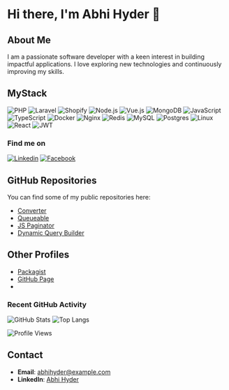 
# Hi there, I'm Abhi Hyder 👋

## About Me
I am a passionate software developer with a keen interest in building impactful applications. I love exploring new technologies and continuously improving my skills.

## MyStack
![PHP](https://img.shields.io/badge/php-%23777BB4.svg?style=for-the-badge&logo=php&logoColor=white)
![Laravel](https://img.shields.io/badge/laravel-%23FF2D20.svg?style=for-the-badge&logo=laravel&logoColor=white)
![Shopify](https://img.shields.io/badge/shopify-%238DB543.svg?style=for-the-badge&logo=shopify&logoColor=white)
![Node.js](https://img.shields.io/badge/node.js-6DA55F?style=for-the-badge&logo=node.js&logoColor=white)
![Vue.js](https://img.shields.io/badge/vuejs-%2335495e.svg?style=for-the-badge&logo=vue-dot-js&logoColor=%234FC08D)
![MongoDB](https://img.shields.io/badge/mongodb-%234ea94b.svg?style=for-the-badge&logo=mongodb&logoColor=white)
![JavaScript](https://img.shields.io/badge/javascript-%23323330.svg?style=for-the-badge&logo=javascript&logoColor=%23F7DF1E)
![TypeScript](https://img.shields.io/badge/typescript-%232E78C7.svg?style=for-the-badge&logo=typescript&logoColor=white)
![Docker](https://img.shields.io/badge/docker-%230db7ed.svg?style=for-the-badge&logo=docker&logoColor=white)
![Nginx](https://img.shields.io/badge/nginx-%23009639.svg?style=for-the-badge&logo=nginx&logoColor=white)
![Redis](https://img.shields.io/badge/redis-%23DD0031.svg?style=for-the-badge&logo=redis&logoColor=white)
![MySQL](https://img.shields.io/badge/mysql-%2300f.svg?style=for-the-badge&logo=mysql&logoColor=white)
![Postgres](https://img.shields.io/badge/postgres-%23316192.svg?style=for-the-badge&logo=postgresql&logoColor=white)
![Linux](https://img.shields.io/badge/Linux-FCC624?style=for-the-badge&logo=linux&logoColor=black)
![React](https://img.shields.io/badge/react-%2320232a.svg?style=for-the-badge&logo=react&logoColor=%2361DAFB)
![JWT](https://img.shields.io/badge/JWT-black?style=for-the-badge&logo=JSON%20web%20tokens)

### Find me on
[![Linkedin](https://img.shields.io/badge/LinkedIn-0077B5?style=flat-square&logo=linkedin&logoColor=white)](https://www.linkedin.com/in/tofayelhyder/) 
[![Facebook](https://img.shields.io/badge/Facebook-1877F2?style=flat-square&logo=facebook&logoColor=white)](https://www.facebook.com/tofayelhyder)

## GitHub Repositories

You can find some of my public repositories here:

- [Converter](https://github.com/abhihyder/converter)
- [Queueable](https://github.com/abhihyder/queueable)
- [JS Paginator](https://github.com/abhihyder/js-paginator)
- [Dynamic Query Builder](https://github.com/abhihyder/dynamic-query-builde)

## Other Profiles
- [Packagist](https://packagist.org/packages/hyder)
- [GitHub Page](https://abhihyder.github.io/portfolio)
- 
### Recent GitHub Activity
![GitHub Stats](https://github-readme-stats.vercel.app/api?username=abhihyder&show_icons=true&theme=radical)
![Top Langs](https://github-readme-stats.vercel.app/api/top-langs/?username=abhihyder&layout=compact&theme=radical)

![Profile Views](https://komarev.com/ghpvc/?username=abhihyder&style=flat-square)

## Contact
- **Email**: [abhihyder@example.com](mailto:tofayelhyder71@gmail.com)
- **LinkedIn**: [Abhi Hyder](https://linkedin.com/in/tofayelhyder)

